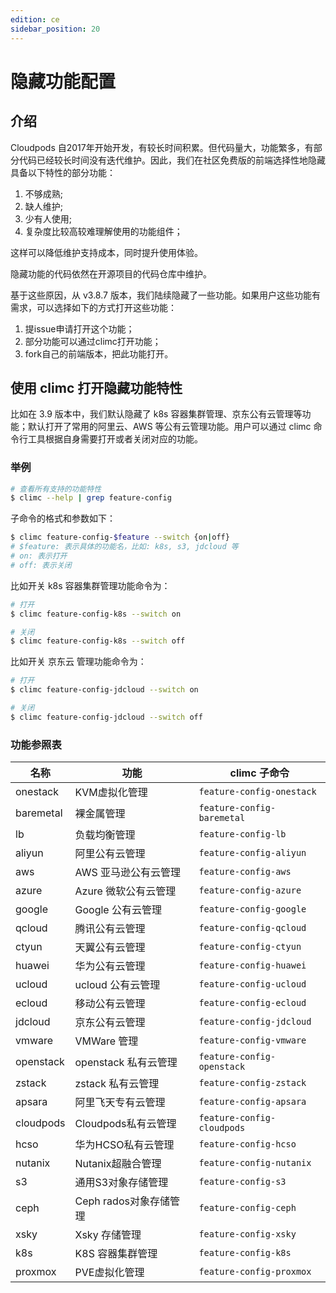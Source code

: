 ```yaml
---
edition: ce
sidebar_position: 20
---
```


# 隐藏功能配置

## 介绍

Cloudpods 自2017年开始开发，有较长时间积累。但代码量大，功能繁多，有部分代码已经较长时间没有迭代维护。因此，我们在社区免费版的前端选择性地隐藏具备以下特性的部分功能：

1. 不够成熟;
2. 缺人维护;
3. 少有人使用;
4. 复杂度比较高较难理解使用的功能组件；

这样可以降低维护支持成本，同时提升使用体验。

隐藏功能的代码依然在开源项目的代码仓库中维护。

基于这些原因，从 v3.8.7 版本，我们陆续隐藏了一些功能。如果用户这些功能有需求，可以选择如下的方式打开这些功能：

1. 提issue申请打开这个功能；
2. 部分功能可以通过climc打开功能；
3. fork自己的前端版本，把此功能打开。

## 使用 climc 打开隐藏功能特性

比如在 3.9 版本中，我们默认隐藏了 k8s 容器集群管理、京东公有云管理等功能；默认打开了常用的阿里云、AWS 等公有云管理功能。用户可以通过 climc 命令行工具根据自身需要打开或者关闭对应的功能。

### 举例

```bash
# 查看所有支持的功能特性
$ climc --help | grep feature-config
```

子命令的格式和参数如下：

```bash
$ climc feature-config-$feature --switch {on|off}
# $feature: 表示具体的功能名，比如: k8s, s3, jdcloud 等
# on: 表示打开
# off: 表示关闭
```

比如开关 k8s 容器集群管理功能命令为：

```bash
# 打开
$ climc feature-config-k8s --switch on

# 关闭
$ climc feature-config-k8s --switch off
```

比如开关 京东云 管理功能命令为：

```bash
# 打开
$ climc feature-config-jdcloud --switch on

# 关闭
$ climc feature-config-jdcloud --switch off
```

### 功能参照表

| 名称      | 功能                 | climc 子命令             |
|-----------|----------------------|--------------------------|
| onestack  | KVM虚拟化管理        	| `feature-config-onestack`  |
| baremetal | 裸金属管理           	| `feature-config-baremetal` |
| lb        | 负载均衡管理         	| `feature-config-lb`        |
| aliyun    | 阿里公有云管理       	| `feature-config-aliyun`    |
| aws       | AWS 亚马逊公有云管理 	| `feature-config-aws`       |
| azure     | Azure 微软公有云管理 	| `feature-config-azure`     |
| google    | Google 公有云管理    	| `feature-config-google`    |
| qcloud    | 腾讯公有云管理       	| `feature-config-qcloud`    |
| ctyun     | 天翼公有云管理       	| `feature-config-ctyun`     |
| huawei    | 华为公有云管理       	| `feature-config-huawei`    |
| ucloud    | ucloud 公有云管理    	| `feature-config-ucloud`    |
| ecloud    | 移动公有云管理       	| `feature-config-ecloud`    |
| jdcloud   | 京东公有云管理       	| `feature-config-jdcloud`   |
| vmware    | VMWare 管理          	| `feature-config-vmware`    |
| openstack | openstack 私有云管理 	| `feature-config-openstack` |
| zstack    | zstack 私有云管理    	| `feature-config-zstack`    |
| apsara    | 阿里飞天专有云管理   		| `feature-config-apsara`    |
| cloudpods | Cloudpods私有云管理  	| `feature-config-cloudpods` |
| hcso      | 华为HCSO私有云管理   	| `feature-config-hcso`      |
| nutanix   | Nutanix超融合管理    	| `feature-config-nutanix`   |
| s3        | 通用S3对象存储管理   	| `feature-config-s3`        |
| ceph      | Ceph rados对象存储管理	| `feature-config-ceph`      |
| xsky      | Xsky 存储管理        	| `feature-config-xsky`      |
| k8s       | K8S 容器集群管理     	| `feature-config-k8s`       |
| proxmox   | PVE虚拟化管理        	| `feature-config-proxmox`   |
